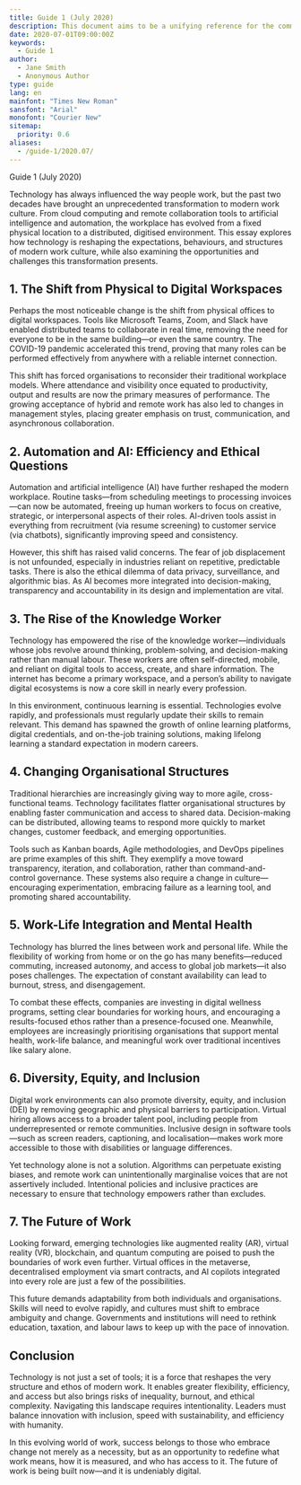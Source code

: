 ```yaml
---
title: Guide 1 (July 2020)
description: This document aims to be a unifying reference for the community by offering the minimal guidance for best practices. Depending on the context, various approaches can complement this methodology, allowing it to accommodate the full spectrum of value delivery and organizational challenges.
date: 2020-07-01T09:00:00Z
keywords:
  - Guide 1
author:
  - Jane Smith
  - Anonymous Author
type: guide
lang: en
mainfont: "Times New Roman"
sansfont: "Arial"
monofont: "Courier New"
sitemap:
  priority: 0.6
aliases:
  - /guide-1/2020.07/
---
```


Guide 1 (July 2020)

Technology has always influenced the way people work, but the past two decades have brought an unprecedented transformation to modern work culture. From cloud computing and remote collaboration tools to artificial intelligence and automation, the workplace has evolved from a fixed physical location to a distributed, digitised environment. This essay explores how technology is reshaping the expectations, behaviours, and structures of modern work culture, while also examining the opportunities and challenges this transformation presents.

## 1. The Shift from Physical to Digital Workspaces

Perhaps the most noticeable change is the shift from physical offices to digital workspaces. Tools like Microsoft Teams, Zoom, and Slack have enabled distributed teams to collaborate in real time, removing the need for everyone to be in the same building—or even the same country. The COVID-19 pandemic accelerated this trend, proving that many roles can be performed effectively from anywhere with a reliable internet connection.

This shift has forced organisations to reconsider their traditional workplace models. Where attendance and visibility once equated to productivity, output and results are now the primary measures of performance. The growing acceptance of hybrid and remote work has also led to changes in management styles, placing greater emphasis on trust, communication, and asynchronous collaboration.

## 2. Automation and AI: Efficiency and Ethical Questions

Automation and artificial intelligence (AI) have further reshaped the modern workplace. Routine tasks—from scheduling meetings to processing invoices—can now be automated, freeing up human workers to focus on creative, strategic, or interpersonal aspects of their roles. AI-driven tools assist in everything from recruitment (via resume screening) to customer service (via chatbots), significantly improving speed and consistency.

However, this shift has raised valid concerns. The fear of job displacement is not unfounded, especially in industries reliant on repetitive, predictable tasks. There is also the ethical dilemma of data privacy, surveillance, and algorithmic bias. As AI becomes more integrated into decision-making, transparency and accountability in its design and implementation are vital.

## 3. The Rise of the Knowledge Worker

Technology has empowered the rise of the knowledge worker—individuals whose jobs revolve around thinking, problem-solving, and decision-making rather than manual labour. These workers are often self-directed, mobile, and reliant on digital tools to access, create, and share information. The internet has become a primary workspace, and a person’s ability to navigate digital ecosystems is now a core skill in nearly every profession.

In this environment, continuous learning is essential. Technologies evolve rapidly, and professionals must regularly update their skills to remain relevant. This demand has spawned the growth of online learning platforms, digital credentials, and on-the-job training solutions, making lifelong learning a standard expectation in modern careers.

## 4. Changing Organisational Structures

Traditional hierarchies are increasingly giving way to more agile, cross-functional teams. Technology facilitates flatter organisational structures by enabling faster communication and access to shared data. Decision-making can be distributed, allowing teams to respond more quickly to market changes, customer feedback, and emerging opportunities.

Tools such as Kanban boards, Agile methodologies, and DevOps pipelines are prime examples of this shift. They exemplify a move toward transparency, iteration, and collaboration, rather than command-and-control governance. These systems also require a change in culture—encouraging experimentation, embracing failure as a learning tool, and promoting shared accountability.

## 5. Work-Life Integration and Mental Health

Technology has blurred the lines between work and personal life. While the flexibility of working from home or on the go has many benefits—reduced commuting, increased autonomy, and access to global job markets—it also poses challenges. The expectation of constant availability can lead to burnout, stress, and disengagement.

To combat these effects, companies are investing in digital wellness programs, setting clear boundaries for working hours, and encouraging a results-focused ethos rather than a presence-focused one. Meanwhile, employees are increasingly prioritising organisations that support mental health, work-life balance, and meaningful work over traditional incentives like salary alone.

## 6. Diversity, Equity, and Inclusion

Digital work environments can also promote diversity, equity, and inclusion (DEI) by removing geographic and physical barriers to participation. Virtual hiring allows access to a broader talent pool, including people from underrepresented or remote communities. Inclusive design in software tools—such as screen readers, captioning, and localisation—makes work more accessible to those with disabilities or language differences.

Yet technology alone is not a solution. Algorithms can perpetuate existing biases, and remote work can unintentionally marginalise voices that are not assertively included. Intentional policies and inclusive practices are necessary to ensure that technology empowers rather than excludes.

## 7. The Future of Work

Looking forward, emerging technologies like augmented reality (AR), virtual reality (VR), blockchain, and quantum computing are poised to push the boundaries of work even further. Virtual offices in the metaverse, decentralised employment via smart contracts, and AI copilots integrated into every role are just a few of the possibilities.

This future demands adaptability from both individuals and organisations. Skills will need to evolve rapidly, and cultures must shift to embrace ambiguity and change. Governments and institutions will need to rethink education, taxation, and labour laws to keep up with the pace of innovation.

## Conclusion

Technology is not just a set of tools; it is a force that reshapes the very structure and ethos of modern work. It enables greater flexibility, efficiency, and access but also brings risks of inequality, burnout, and ethical complexity. Navigating this landscape requires intentionality. Leaders must balance innovation with inclusion, speed with sustainability, and efficiency with humanity.

In this evolving world of work, success belongs to those who embrace change not merely as a necessity, but as an opportunity to redefine what work means, how it is measured, and who has access to it. The future of work is being built now—and it is undeniably digital.
